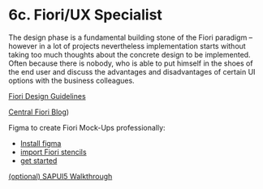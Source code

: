 # 6c. Fiori/UX Specialist

The design phase is a fundamental building stone of the Fiori paradigm – however in a lot of projects nevertheless implementation starts without taking too much thoughts about the concrete design to be implemented. Often because there is nobody, who is able to put himself in the shoes of the end user and discuss the advantages and disadvantages of certain UI options with the business colleagues.

[Fiori Design Guidelines](https://experience.sap.com/fiori-design-web/)

[Central Fiori Blog](https://blogs.sap.com/2021/03/31/sap-fiori-for-sap-s-4hana-recommendations-for-transitioning-users-from-sap-gui-to-sap-fiori/#:~:text=Intelligent%20Enterprise%20%5BST110%5D-,SAP%20Fiori%20is%20how%20the%20new%20business%20value%20of%20SAP,%2C%20laptop%2C%20tablet%2C%20smartphone))

Figma to create Fiori Mock-Ups professionally:

- [Install figma](https://www.figma.com/de/downloads/)
- [import Fiori stencils](https://experience.sap.com/fiori-design-web/design-stencils-for-figma/)
- [get started](https://www.linkedin.com/pulse/convince-your-customer-sap-fiori-use-figma-mock-ups-freilinger-huber/)

[(optional) SAPUI5 Walkthrough](https://sapui5.hana.ondemand.com/sdk/#/topic/3da5f4be63264db99f2e5b04c5e853db.html)
